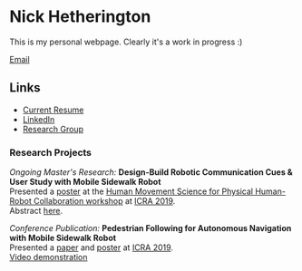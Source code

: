 # Nick Hetherington
This is my personal webpage. Clearly it's a work in progress :)

[Email](mailto:nicholas.j.hetherington@gmail.com)

## Links
* [Current Resume](Nick_Hetherington_Resume.pdf)
* [LinkedIn](https://www.linkedin.com/in/nickhetherington/)
* [Research Group](http://caris.mech.ubc.ca)

### Research Projects

*Ongoing Master's Research:* **Design-Build Robotic Communication Cues & User Study with Mobile Sidewalk Robot**<br>
Presented a [poster](Towards_Social-Acceptability_of_Mobile_Robots_through_Visual_Communication_Cues-Hetherington-HMS_ICRA_2019-Poster.pdf) at the [Human Movement Science for Physical Human-Robot Collaboration workshop](http://hms2019icra.mit.edu/) at [ICRA 2019](https://www.icra2019.org/). <br>
Abstract [here](Towards_Social-Acceptability_of_Mobile_Robots_through_Visual_Communication_Cues-Hetherington-HMS_ICRA_2019-Extended_Abstract.pdf).

*Conference Publication:* **Pedestrian Following for Autonomous Navigation with Mobile Sidewalk Robot**<br>
Presented a [paper](Group_Surfing:_A_Pedestrian-Based_Approach_to_Sidewalk_Navigation-Paper.pdf) and [poster](Group_Surfing:_A_Pedestrian-Based_Approach_to_Sidewalk_Navigation-Poster.pdf) at [ICRA 2019](https://www.icra2019.org/).<br>
[Video demonstration](https://www.youtube.com/watch?v=fP33UHO_978&feature=youtu.be)
